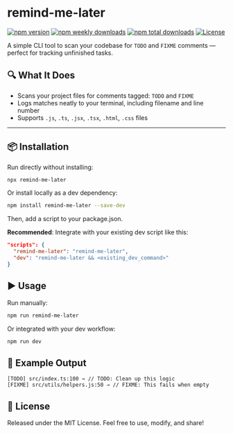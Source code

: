 # remind-me-later

[![npm version](https://img.shields.io/npm/v/remind-me-later.svg)](https://www.npmjs.com/package/remind-me-later)
[![npm weekly downloads](https://img.shields.io/npm/dw/remind-me-later)](https://www.npmjs.com/package/remind-me-later)
[![npm total downloads](https://img.shields.io/npm/dt/remind-me-later)](https://www.npmjs.com/package/remind-me-later)
[![License](https://img.shields.io/npm/l/remind-me-later.svg)](https://github.com/bendiep/remind-me-later/blob/main/LICENSE)

A simple CLI tool to scan your codebase for `TODO` and `FIXME` comments — perfect for tracking unfinished tasks.

## 🔍 What It Does

- Scans your project files for comments tagged: `TODO` and `FIXME`
- Logs matches neatly to your terminal, including filename and line number
- Supports `.js`, `.ts`, `.jsx`, `.tsx`, `.html`, `.css` files

---

## 📦 Installation

Run directly without installing:

```bash
npx remind-me-later
```

Or install locally as a dev dependency:

```bash
npm install remind-me-later --save-dev
```

Then, add a script to your package.json.

**Recommended**: Integrate with your existing dev script like this:

```json
"scripts": {
  "remind-me-later": "remind-me-later",
  "dev": "remind-me-later && <existing_dev_command>"
}
```

## ▶️ Usage

Run manually:

```bash
npm run remind-me-later
```

Or integrated with your dev workflow:

```bash
npm run dev
```

## 📂 Example Output

```text
[TODO] src/index.ts:100 → // TODO: Clean up this logic
[FIXME] src/utils/helpers.js:50 → // FIXME: This fails when empty
```

## 📝 License

Released under the MIT License. Feel free to use, modify, and share!

